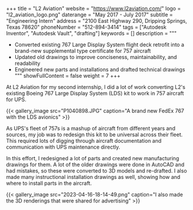 +++
title = "L2 Aviation"
website = "https://www.l2aviation.com/"
logo = "l2_aviation_logo.png"
daterange = "May 2017 - July 2017"
subtitle = "Engineering Intern"
address = "2100 East Highway 290, Dripping Springs, Texas 78620"
phoneNumber = "512-894-3414"
tags = ["Autodesk Inventor", "Autodesk Vault", "drafting"]
keywords = []
description = """
- Converted existing 767 Large Display System flight deck retrofit into a brand-new supplemental type certificate for 757 aircraft
- Updated old drawings to improve conciseness, maintainability, and readability
- Engineered new parts and installations and drafted technical drawings
"""
showFullContent = false
weight = 7
+++

At L2 Aviation for my second internship, I did a lot of work converting L2's
existing Boeing 767 Large Display System (LDS) kit to work in 757 aircraft for UPS.

{{< gallery_image src="P1040898.JPG" caption="A brand new FedEx 767 with the LDS avionics" >}}

As UPS's fleet of 757s is a mashup of aircraft from different years and sources, my
job was to redesign this kit to be universal across their fleet. This required
lots of digging through aircraft documentation and communication with UPS maintenance
directly.

In this effort, I redesigned a lot of parts and created new manufacturing drawings
for them. A lot of the older drawings were done in AutoCAD and had mistakes,
so these were converted to 3D models and re-drafted. I also made many instructional
installation drawings as well, showing how and where to install parts in the aircraft.

{{< gallery_image src="2023-04-16-18-14-49.png" caption="I also made the 3D renderings that were shared for advertising" >}}
